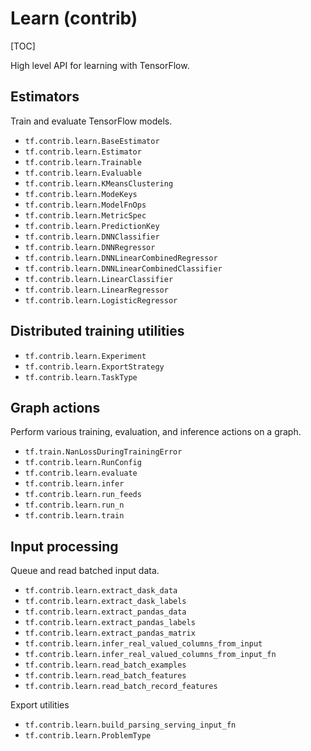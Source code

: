 # Learn (contrib)
[TOC]

High level API for learning with TensorFlow.

## Estimators

Train and evaluate TensorFlow models.

*   `tf.contrib.learn.BaseEstimator`
*   `tf.contrib.learn.Estimator`
*   `tf.contrib.learn.Trainable`
*   `tf.contrib.learn.Evaluable`
*   `tf.contrib.learn.KMeansClustering`
*   `tf.contrib.learn.ModeKeys`
*   `tf.contrib.learn.ModelFnOps`
*   `tf.contrib.learn.MetricSpec`
*   `tf.contrib.learn.PredictionKey`
*   `tf.contrib.learn.DNNClassifier`
*   `tf.contrib.learn.DNNRegressor`
*   `tf.contrib.learn.DNNLinearCombinedRegressor`
*   `tf.contrib.learn.DNNLinearCombinedClassifier`
*   `tf.contrib.learn.LinearClassifier`
*   `tf.contrib.learn.LinearRegressor`
*   `tf.contrib.learn.LogisticRegressor`

## Distributed training utilities

*   `tf.contrib.learn.Experiment`
*   `tf.contrib.learn.ExportStrategy`
*   `tf.contrib.learn.TaskType`

## Graph actions

Perform various training, evaluation, and inference actions on a graph.

*   `tf.train.NanLossDuringTrainingError`
*   `tf.contrib.learn.RunConfig`
*   `tf.contrib.learn.evaluate`
*   `tf.contrib.learn.infer`
*   `tf.contrib.learn.run_feeds`
*   `tf.contrib.learn.run_n`
*   `tf.contrib.learn.train`

## Input processing

Queue and read batched input data.

*   `tf.contrib.learn.extract_dask_data`
*   `tf.contrib.learn.extract_dask_labels`
*   `tf.contrib.learn.extract_pandas_data`
*   `tf.contrib.learn.extract_pandas_labels`
*   `tf.contrib.learn.extract_pandas_matrix`
*   `tf.contrib.learn.infer_real_valued_columns_from_input`
*   `tf.contrib.learn.infer_real_valued_columns_from_input_fn`
*   `tf.contrib.learn.read_batch_examples`
*   `tf.contrib.learn.read_batch_features`
*   `tf.contrib.learn.read_batch_record_features`

Export utilities

*   `tf.contrib.learn.build_parsing_serving_input_fn`
*   `tf.contrib.learn.ProblemType`
